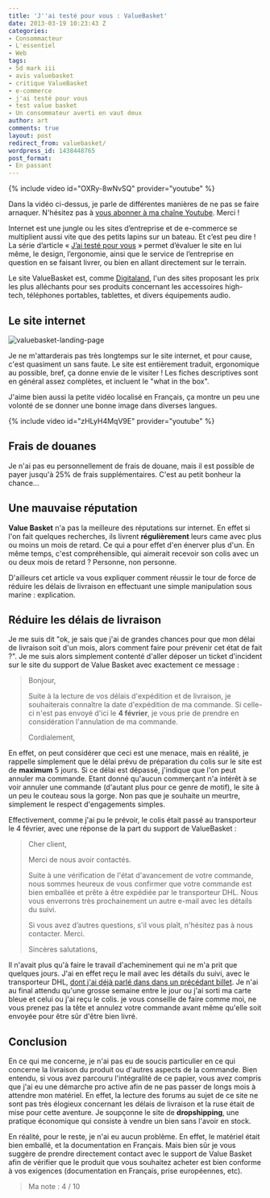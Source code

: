 ```yaml
---
title: 'J''ai testé pour vous : ValueBasket'
date: 2013-03-19 10:23:43 Z
categories:
- Consommacteur
- L'essentiel
- Web
tags:
- 5d mark iii
- avis valuebasket
- critique ValueBasket
- e-commerce
- j'ai testé pour vous
- test value basket
- Un consommateur averti en vaut deux
author: art
comments: true
layout: post
redirect_from: valuebasket/
wordpress_id: 1438448765
post_format:
- En passant
---
```


{% include video id="OXRy-8wNvSQ" provider="youtube" %}

Dans la vidéo ci-dessus, je parle de différentes manières de ne pas se faire arnaquer.  N'hésitez pas à [vous abonner à ma chaîne Youtube](https://www.youtube.com/user/lacostearthur?sub_confirmation=1). Merci !

Internet est une jungle ou les sites d’entreprise et de e-commerce se multiplient aussi vite que des petits lapins sur un bateau. Et c’est peu dire ! La série d’article « [J’ai testé pour vous](https://irz.fr/recherche?q=jai-teste-pour-vous) » permet d’évaluer le site en lui même, le design, l’ergonomie, ainsi que le service de l’entreprise en question en se faisant livrer, ou bien en allant directement sur le terrain.<!-- more -->

Le site ValueBasket est, comme [Digitaland](https://irz.fr/jai-teste-pour-vous-digitaland-mydigitaland), l'un des sites proposant les prix les plus alléchants pour ses produits concernant les accessoires high-tech, téléphones portables, tablettes, et divers équipements audio.



## Le site internet



<img alt="valuebasket-landing-page" data-src="https://static.irz.fr/2013/02/valuebasket-landing-page.png" src="https://static.irz.fr/thumb.php?size=<100&crop=0&src=https://static.irz.fr/2013/02/valuebasket-landing-page.png" />

Je ne m'attarderais pas très longtemps sur le site internet, et pour cause, c'est quasiment un sans faute. Le site est entièrement traduit, ergonomique au possible, bref, ça donne envie de le visiter ! Les fiches descriptives sont en général assez complètes, et incluent le "what in the box".

J'aime bien aussi la petite vidéo localisé en Français, ça montre un peu une volonté de se donner une bonne image dans diverses langues.

{% include video id="zHLyH4MqV9E" provider="youtube" %}



## Frais de douanes



Je n'ai pas eu personnellement de frais de douane, mais il est possible de payer jusqu'à 25% de frais supplémentaires. C'est au petit bonheur la chance...



## Une mauvaise réputation



**Value Basket** n'a pas la meilleure des réputations sur internet. En effet si l'on fait quelques recherches, ils livrent **régulièrement** leurs came avec plus ou moins un mois de retard. Ce qui a pour effet d'en énerver plus d'un. En même temps, c'est compréhensible, qui aimerait recevoir son colis avec un ou deux mois de retard ? Personne, non personne.

D'ailleurs cet article va vous expliquer comment réussir le tour de force de réduire les délais de livraison en effectuant une simple manipulation sous marine : explication.



## Réduire les délais de livraison



Je me suis dit "ok, je sais que j'ai de grandes chances pour que mon délai de livraison soit d'un mois, alors comment faire pour prévenir cet état de fait ?". Je me suis alors simplement contenté d'aller déposer un ticket d'incident sur le site du support de Value Basket avec exactement ce message :



<blockquote>Bonjour,

Suite à la lecture de vos délais d'expédition et de livraison, je souhaiterais connaître la date d'expédition de ma commande. Si celle-ci n'est pas envoyé d'ici le **4 février**, je vous prie de prendre en considération l'annulation de ma commande.

Cordialement,</blockquote>



En effet, on peut considérer que ceci est une menace, mais en réalité, je rappelle simplement que le délai prévu de préparation du colis sur le site est de **maximum** 5 jours. Si ce délai est dépassé, j'indique que l'on peut annuler ma commande. Etant donné qu'aucun commerçant n'a intérêt à se voir annuler une commande (d'autant plus pour ce genre de motif), le site à un peu le couteau sous la gorge. Non pas que je souhaite un meurtre, simplement le respect d'engagements simples.

Effectivement, comme j'ai pu le prévoir, le colis était passé au transporteur le 4 février, avec une réponse de la part du support de ValueBasket :



<blockquote>Cher client,

Merci de nous avoir contactés.

Suite à une vérification de l'état d'avancement de votre commande, nous sommes heureux de vous confirmer que votre commande est bien emballée et prête à être expédiée par le transporteur DHL. Nous vous enverrons très prochainement un autre e-mail avec les détails du suivi.

Si vous avez d’autres questions, s'il vous plaît, n'hésitez pas à nous contacter. Merci.

Sincères salutations,</blockquote>



Il n'avait plus qu'à faire le travail d'acheminement qui ne m'a prit que quelques jours. J'ai en effet reçu le mail avec les détails du suivi, avec le transporteur DHL, [dont j'ai déjà parlé dans dans un précédant billet](https://irz.fr/jai-teste-pour-vous-digitaland-mydigitaland). Je n'ai au final attendu qu'une grosse semaine entre le jour ou j'ai sorti ma carte bleue et celui ou j'ai reçu le colis. je vous conseille de faire comme moi, ne vous prenez pas la tête et annulez votre commande avant même qu'elle soit envoyée pour être sûr d'être bien livré.



## Conclusion



En ce qui me concerne, je n'ai pas eu de soucis particulier en ce qui concerne la livraison du produit ou d'autres aspects de la commande. Bien entendu, si vous avez parcouru l'intégralité de ce papier, vous avez compris que j'ai eu une démarche pro active afin de ne pas passer de longs mois à attendre mon matériel. En effet, la lecture des forums au sujet de ce site ne sont pas très élogieux concernant les délais de livraison et la ruse était de mise pour cette aventure. Je soupçonne le site de **dropshipping**, une pratique économique qui consiste à vendre un bien sans l'avoir en stock.

En réalité, pour le reste, je n'ai eu aucun problème. En effet, le matériel était bien emballé, et la documentation en Français. Mais bien sûr je vous suggère de prendre directement contact avec le support de Value Basket afin de vérifier que le produit que vous souhaitez acheter est bien conforme à vos exigences (documentation en Français, prise européennes, etc).



<blockquote>Ma note : 4 / 10</blockquote>
